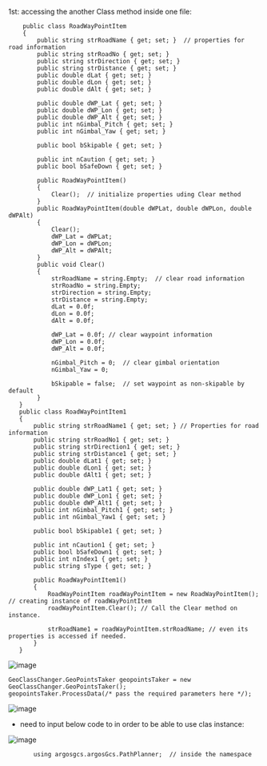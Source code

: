 1st: accessing the another Class method inside one file:
           
        public class RoadWayPointItem
        {
            public string strRoadName { get; set; }  // properties for road information
            public string strRoadNo { get; set; }
            public string strDirection { get; set; }
            public string strDistance { get; set; }
            public double dLat { get; set; }
            public double dLon { get; set; }
            public double dAlt { get; set; }

            public double dWP_Lat { get; set; }
            public double dWP_Lon { get; set; }
            public double dWP_Alt { get; set; }
            public int nGimbal_Pitch { get; set; }
            public int nGimbal_Yaw { get; set; }

            public bool bSkipable { get; set; }

            public int nCaution { get; set; }
            public bool bSafeDown { get; set; }

            public RoadWayPointItem()
            {
                Clear();  // initialize properties uding Clear method
            }
            public RoadWayPointItem(double dWPLat, double dWPLon, double dWPAlt)
            {
                Clear();
                dWP_Lat = dWPLat;
                dWP_Lon = dWPLon;
                dWP_Alt = dWPAlt;
            }
            public void Clear()
            {
                strRoadName = string.Empty;  // clear road information
                strRoadNo = string.Empty;
                strDirection = string.Empty;
                strDistance = string.Empty;
                dLat = 0.0f; 
                dLon = 0.0f;
                dAlt = 0.0f;

                dWP_Lat = 0.0f; // clear waypoint information
                dWP_Lon = 0.0f;
                dWP_Alt = 0.0f;

                nGimbal_Pitch = 0;  // clear gimbal orientation
                nGimbal_Yaw = 0;

                bSkipable = false;  // set waypoint as non-skipable by default
            }
       }
       public class RoadWayPointItem1
       {
           public string strRoadName1 { get; set; } // Properties for road information
           public string strRoadNo1 { get; set; }
           public string strDirection1 { get; set; }
           public string strDistance1 { get; set; }
           public double dLat1 { get; set; }
           public double dLon1 { get; set; }
           public double dAlt1 { get; set; }

           public double dWP_Lat1 { get; set; }
           public double dWP_Lon1 { get; set; }
           public double dWP_Alt1 { get; set; }
           public int nGimbal_Pitch1 { get; set; }
           public int nGimbal_Yaw1 { get; set; }

           public bool bSkipable1 { get; set; }

           public int nCaution1 { get; set; }
           public bool bSafeDown1 { get; set; }
           public int nIndex1 { get; set; }
           public string sType { get; set; }

           public RoadWayPointItem1()
           {
               RoadWayPointItem roadWayPointItem = new RoadWayPointItem();  // creating instance of roadWayPointItem 
               roadWayPointItem.Clear(); // Call the Clear method on instance.

               strRoadName1 = roadWayPointItem.strRoadName; // even its properties is accessed if needed. 
           }
       }

![image](https://github.com/UbaydullohML/VS-Projects/assets/75980506/47294c5b-63f6-4daf-b4a3-1bbec83c6634)



    GeoClassChanger.GeoPointsTaker geopointsTaker = new GeoClassChanger.GeoPointsTaker();
    geopointsTaker.ProcessData(/* pass the required parameters here */);

![image](https://github.com/UbaydullohML/VS-Projects/assets/75980506/e70e00b5-5132-49aa-9176-c75b28599a33)

- need to input below code to in order to be able to use clas instance:

![image](https://github.com/UbaydullohML/VS-Projects/assets/75980506/77a0644a-db25-4b8b-8287-0cb3dabfe25b)

           using argosgcs.argosGcs.PathPlanner;  // inside the namespace

